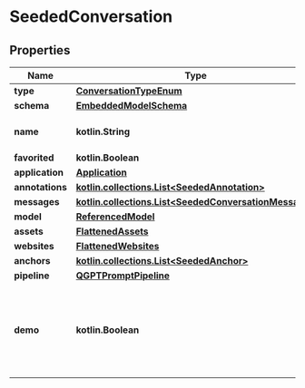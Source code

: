 
# SeededConversation

## Properties
Name | Type | Description | Notes
------------ | ------------- | ------------- | -------------
**type** | [**ConversationTypeEnum**](ConversationTypeEnum) |  | 
**schema** | [**EmbeddedModelSchema**](EmbeddedModelSchema) |  |  [optional]
**name** | **kotlin.String** | This is a name that is customized. |  [optional]
**favorited** | **kotlin.Boolean** |  |  [optional]
**application** | [**Application**](Application) |  |  [optional]
**annotations** | [**kotlin.collections.List&lt;SeededAnnotation&gt;**](SeededAnnotation) |  |  [optional]
**messages** | [**kotlin.collections.List&lt;SeededConversationMessage&gt;**](SeededConversationMessage) |  |  [optional]
**model** | [**ReferencedModel**](ReferencedModel) |  |  [optional]
**assets** | [**FlattenedAssets**](FlattenedAssets) |  |  [optional]
**websites** | [**FlattenedWebsites**](FlattenedWebsites) |  |  [optional]
**anchors** | [**kotlin.collections.List&lt;SeededAnchor&gt;**](SeededAnchor) |  |  [optional]
**pipeline** | [**QGPTPromptPipeline**](QGPTPromptPipeline) |  |  [optional]
**demo** | **kotlin.Boolean** | This will let us know if this conversation was generated as a &#39;demo&#39; conversation |  [optional]




